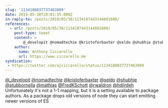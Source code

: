 ```yaml
---
slug: '1134188037737463809'
date: 2019-05-30T20:01:15.000Z
in-reply-to: /posts/2019/05/30/1134187443144601600/
references:
  - url: /posts/2019/05/30/1134187443144601600/
    post-type: tweet
    content: >
        @_developit @nomadtechie @kristoferbaxter @seldo @shubhie @stubbornella @mathias @FredKSchott @rwaldron @hdjirdeh I wonder if specifying a node version could somehow indicate what version of the es spec a package supports. Newer versions of node support nearly all of es2017.
    author:
      name: Anthony Ciccarello
      url: https://www.ciccarello.me
syndication:
 - https://twitter.com/ajciccarello/status/1134188037737463809
---
```


[@_developit](https://twitter.com/_developit) [@nomadtechie](https://twitter.com/nomadtechie) [@kristoferbaxter](https://twitter.com/kristoferbaxter) [@seldo](https://twitter.com/seldo) [@shubhie](https://twitter.com/shubhie) [@stubbornella](https://twitter.com/stubbornella) [@mathias](https://twitter.com/mathias) [@FredKSchott](https://twitter.com/FredKSchott) [@rwaldron](https://twitter.com/rwaldron) [@hdjirdeh](https://twitter.com/hdjirdeh) Unfortunately it's not a 1-1 mapping, but it is a setting available to package authors. As a package drops old versions of node they can start emitting newer versions of ES
